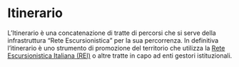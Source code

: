 # Itinerario

L’Itinerario è una concatenazione di tratte di percorsi che si serve della infrastruttura “Rete Escursionistica” per la sua percorrenza. In definitiva l’itinerario è uno strumento di promozione del territorio che utilizza la [Rete Escursionistica Italiana (REI)](../../introduzione/rete-escursionistica-italiana.md) o altre tratte in capo ad enti gestori istituzionali.


